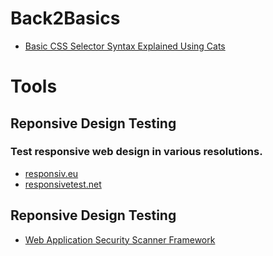 # Back2Basics

* [Basic CSS Selector Syntax Explained Using Cats](https://robots.thoughtbot.com/basic-css-selectors-explained-with-cats)


# Tools

## Reponsive Design Testing
###  Test responsive web design in various resolutions.
* [responsiv.eu](http://responsiv.eu/)
* [responsivetest.net](http://responsivetest.net/)


## Reponsive Design Testing
* [Web Application Security Scanner Framework](http://www.arachni-scanner.com/)

